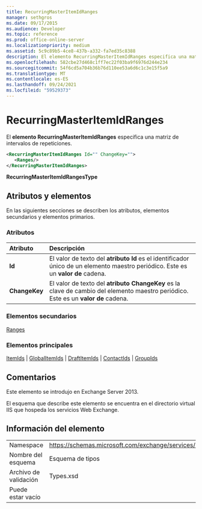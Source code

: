 ```yaml
---
title: RecurringMasterItemIdRanges
manager: sethgros
ms.date: 09/17/2015
ms.audience: Developer
ms.topic: reference
ms.prod: office-online-server
ms.localizationpriority: medium
ms.assetid: 5c9c89b5-4ce8-437b-a332-fa7ed35c8388
description: El elemento RecurringMasterItemIdRanges especifica una matriz de intervalos de repeticiones.
ms.openlocfilehash: 582cbe27d468c1ff7ec22f03ba9f6976d244e234
ms.sourcegitcommit: 54f6cd5a704b36b76d110ee53a6d6c1c3e15f5a9
ms.translationtype: MT
ms.contentlocale: es-ES
ms.lasthandoff: 09/24/2021
ms.locfileid: "59529373"
---
```

# <a name="recurringmasteritemidranges"></a>RecurringMasterItemIdRanges

El **elemento RecurringMasterItemIdRanges** especifica una matriz de intervalos de repeticiones. 
  
```XML
<RecurringMasterItemIdRanges Id="" ChangeKey="">
   <Ranges/>
</RecurringMasterItemIdRanges>
```

 **RecurringMasterItemIdRangesType**
## <a name="attributes-and-elements"></a>Atributos y elementos

En las siguientes secciones se describen los atributos, elementos secundarios y elementos primarios.
  
### <a name="attributes"></a>Atributos

|**Atributo**|**Descripción**|
|:-----|:-----|
|**Id** <br/> |El valor de texto del **atributo Id** es el identificador único de un elemento maestro periódico. Este es un **valor de** cadena.  <br/> |
|**ChangeKey** <br/> |El valor de texto del **atributo ChangeKey** es la clave de cambio del elemento maestro periódico. Este es un **valor de** cadena.  <br/> |
   
### <a name="child-elements"></a>Elementos secundarios

[Ranges](ranges.md)
  
### <a name="parent-elements"></a>Elementos principales

[ItemIds](itemids.md)  |  [GlobalItemIds](globalitemids.md)  |  [DraftItemIds](draftitemids.md)  |  [ContactIds](contactids.md)  |  [GroupIds](groupids.md)
  
## <a name="remarks"></a>Comentarios

Este elemento se introdujo en Exchange Server 2013.
  
El esquema que describe este elemento se encuentra en el directorio virtual IIS que hospeda los servicios Web Exchange.
  
## <a name="element-information"></a>Información del elemento

|||
|:-----|:-----|
|Namespace  <br/> |https://schemas.microsoft.com/exchange/services/2006/types  <br/> |
|Nombre del esquema  <br/> |Esquema de tipos  <br/> |
|Archivo de validación  <br/> |Types.xsd  <br/> |
|Puede estar vacío  <br/> ||
   

